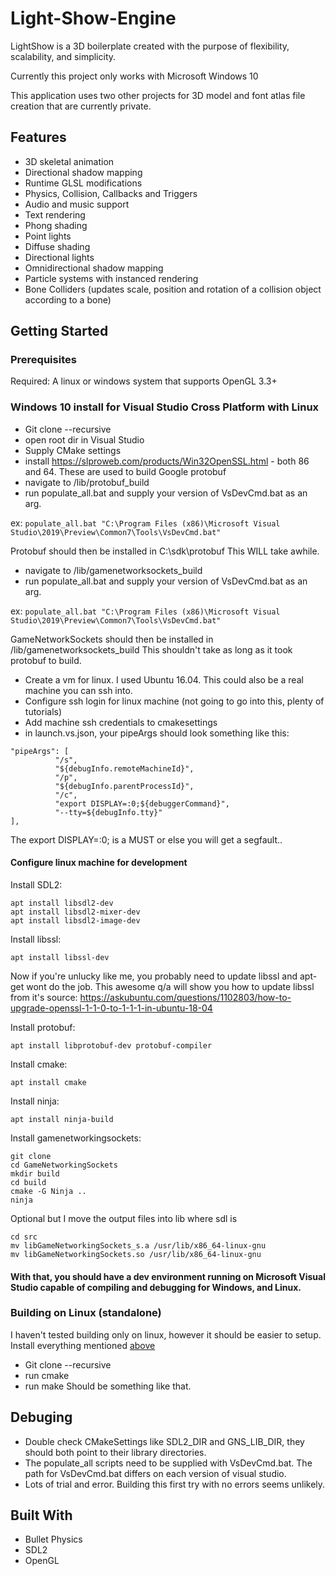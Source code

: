 # Light-Show-Engine
LightShow is a 3D boilerplate created with the purpose of flexibility, scalability, and simplicity.

Currently this project only works with Microsoft Windows 10

This application uses two other projects for 3D model and font atlas file creation that are currently private.

## Features
* 3D skeletal animation
* Directional shadow mapping
* Runtime GLSL modifications
* Physics, Collision, Callbacks and Triggers
* Audio and music support
* Text rendering
* Phong shading
* Point lights
* Diffuse shading
* Directional lights
* Omnidirectional shadow mapping
* Particle systems with instanced rendering
* Bone Colliders (updates scale, position and rotation of a collision object according to a bone)

## Getting Started

### Prerequisites
Required:
A linux or windows system that supports OpenGL 3.3+

### Windows 10 install for Visual Studio Cross Platform with Linux
* Git clone --recursive
* open root dir in Visual Studio
* Supply CMake settings
* install https://slproweb.com/products/Win32OpenSSL.html - both 86 and 64. These are used to build Google protobuf
* navigate to /lib/protobuf_build
* run populate_all.bat and supply your version of VsDevCmd.bat as an arg. 

ex:
```populate_all.bat "C:\Program Files (x86)\Microsoft Visual Studio\2019\Preview\Common7\Tools\VsDevCmd.bat"```

Protobuf should then be installed in C:\sdk\protobuf
This WILL take awhile. 

* navigate to /lib/gamenetworksockets_build
* run populate_all.bat and supply your version of VsDevCmd.bat as an arg. 

ex: 
```populate_all.bat "C:\Program Files (x86)\Microsoft Visual Studio\2019\Preview\Common7\Tools\VsDevCmd.bat"```

GameNetworkSockets should then be installed in /lib/gamenetworksockets_build This shouldn't take as long as it took protobuf to build.

* Create a vm for linux. I used Ubuntu 16.04. This could also be a real machine you can ssh into.
* Configure ssh login for linux machine (not going to go into this, plenty of tutorials)
* Add machine ssh credentials to cmakesettings
* in launch.vs.json, your pipeArgs should look something like this:
```
"pipeArgs": [
          "/s",
          "${debugInfo.remoteMachineId}",
          "/p",
          "${debugInfo.parentProcessId}",
          "/c",
          "export DISPLAY=:0;${debuggerCommand}",
          "--tty=${debugInfo.tty}"
],
```
The export DISPLAY=:0; is a MUST or else you will get a segfault..
#### Configure linux machine for development
Install SDL2:
``` 
apt install libsdl2-dev  
apt install libsdl2-mixer-dev
apt install libsdl2-image-dev
```
Install libssl:
```
apt install libssl-dev
```
Now if you're unlucky like me, you probably need to update libssl and apt-get wont do the job. This awesome q/a will show you how to update libssl from it's source: https://askubuntu.com/questions/1102803/how-to-upgrade-openssl-1-1-0-to-1-1-1-in-ubuntu-18-04

Install protobuf:
```
apt install libprotobuf-dev protobuf-compiler
```
Install cmake:
```
apt install cmake
```
Install ninja:
```
apt install ninja-build
```
Install gamenetworkingsockets:
```
git clone 
cd GameNetworkingSockets
mkdir build
cd build
cmake -G Ninja ..
ninja
```

Optional but I move the output files into lib where sdl is
```
cd src
mv libGameNetworkingSockets_s.a /usr/lib/x86_64-linux-gnu
mv libGameNetworkingSockets.so /usr/lib/x86_64-linux-gnu
```

#### With that, you should have a dev environment running on Microsoft Visual Studio capable of compiling and debugging for Windows, and Linux. 

### Building on Linux (standalone)
I haven't tested building only on linux, however it should be easier to setup. Install everything mentioned [above](https://github.com/nanu2000/Light-Show-Engine#installing)
* Git clone --recursive
* run cmake
* run make
Should be something like that.

## Debuging
* Double check CMakeSettings like SDL2_DIR and GNS_LIB_DIR, they should both point to their library directories.
* The populate_all scripts need to be supplied with VsDevCmd.bat. The path for VsDevCmd.bat differs on each version of visual studio.
* Lots of trial and error. Building this first try with no errors seems unlikely.

## Built With
* Bullet Physics
* SDL2
* OpenGL
